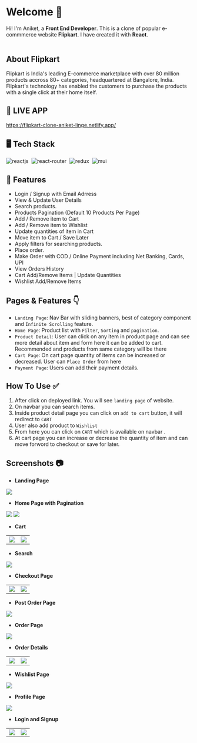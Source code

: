 # Welcome 👋
Hi! I'm Aniket, a **Front End Developer**. This is a clone of popular e-commmerce website **Flipkart**.
I have created it with **React**.
<br>
<br>

## About Flipkart
Flipkart is India's leading E-commerce marketplace with over 80 million products accross 80+ categories, headquartered at Bangalore, India. Flipkart's technology has enabled the customers to purchase the products with a single click at their home itself.

## 🚀 LIVE APP
https://flipkart-clone-aniket-linge.netlify.app/

## 🖥️ Tech Stack
![reactjs](https://img.shields.io/badge/React-20232A?style=for-the-badge&logo=react&logoColor=61DAFB)&nbsp;
![react-router](https://img.shields.io/badge/React_Router-CA4245?style=for-the-badge&logo=react-router&logoColor=white)&nbsp;
![redux](https://img.shields.io/badge/Redux-593D88?style=for-the-badge&logo=redux&logoColor=white)&nbsp;
![mui](https://img.shields.io/badge/Material--UI-0081CB?style=for-the-badge&logo=material-ui&logoColor=white)&nbsp;

## 🚀 Features
- Login / Signup with Email Adrress
- View & Update User Details
- Search products.
- Products Pagination (Default 10 Products Per Page)
- Add / Remove item to Cart
- Add / Remove item to Wishlist
- Update quantities of item in Cart
- Move item to Cart / Save Later
- Apply filters for searching products.
- Place order.
- Make Order with COD / Online Payment including Net Banking, Cards, UPI
- View Orders History 
- Cart Add/Remove Items | Update Quantities
- Wishlist Add/Remove Items

## Pages & Features 👇
- `Landing Page`: Nav Bar with sliding banners, best of category component and `Infinite Scrolling` feature.
- `Home Page`: Product list with `Filter`, `Sorting` and `pagination`.
- `Product Detail`: User can click on any item in product page and can see more detail about item and form here it can be added to cart. Recommended and products from same category will be there
- `Cart Page`: On cart page quantity of items can be increased or decreased. User can `Place Order` from here
- `Payment Page`: Users can add their payment details.

## How To Use ✅
1. After click on deployed link. You will see `landing page` of website.
2. On navbar you can search items. 
3. Inside product detail page you can click on `add to cart` button, it will redirect to `CART`
4. User also add product to `Wishlist`
5. From here you can click on `CART` which is available on navbar .
6. At cart page you can increase or decrease the quantity of item and can move forword to checkout or save for later.

## Screenshots :camera:
- **Landing Page**
<img src="/src/ReadmeImages/LandingPage.png" />

- **Home Page with Pagination**
<img src="/src/ReadmeImages/Homepage.png"/>
<img src="/src/ReadmeImages/HomePagination.png"/>

- **Cart**
<table>
    <tr>
        <td>
            <img src="/src/ReadmeImages/cart.png"/>
        </td>
        <td>
            <img src="/src/ReadmeImages/CartEmpty.png"/>
        </td>
    </tr>
</table>

- **Search**
<img src="/src/ReadmeImages/Search.png"/>

- **Checkout Page**
<table>
    <tr>
        <td>
            <img src="/src/ReadmeImages/CheckoutAddress.png"/>
        </td>
        <td>
            <img src="/src/ReadmeImages/Payment.png"/>
        </td>
    </tr>
</table>

- **Post Order Page**
<img src="/src/ReadmeImages/PostOrder.png"/>

- **Order Page**
<img src="/src/ReadmeImages/Orders2.png"/>

- **Order Details**

<table>
    <tr>
        <td>
            <img src="/src/ReadmeImages/OrderDetail.png"/>
        </td>
        <td>
            <img src="/src/ReadmeImages/CancelOrder.png"/>
        </td>
    </tr>
</table>

- **Wishlist Page**
<img src="/src/ReadmeImages/Wishlist.png"/>

- **Profile Page**
<img src="/src/ReadmeImages/UpdateProfile.png"/>

- **Login and Signup**
<table>
    <tr>
        <td>
            <img src="/src/ReadmeImages/Login.png"/>
        </td>
        <td>
            <img src="/src/ReadmeImages/Signup.png"/>
        </td>
    </tr>
</table>
